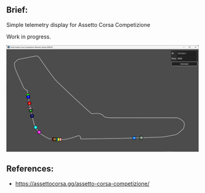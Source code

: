 ## Brief:

Simple telemetry display for Assetto Corsa Competizione

Work in progress.

![](docs/godot-learning-acc-telemetry.png)
	
## References:
* https://assettocorsa.gg/assetto-corsa-competizione/